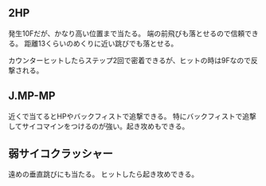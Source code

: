## 2HP

発生10Fだが、かなり高い位置まで当たる。
端の前飛びも落とせるので信頼できる。
距離13くらいのめくりに近い跳びでも落とせる。

カウンターヒットしたらステップ2回で密着できるが、ヒットの時は9Fなので反撃される。

## J.MP-MP

近くで当てるとHPやバックフィストで追撃できる。
特にバックフィストで追撃してサイコマインをつけるのが強い。起き攻めもできる。

## 弱サイコクラッシャー

遠めの垂直跳びにも当たる。
ヒットしたら起き攻めできる。
